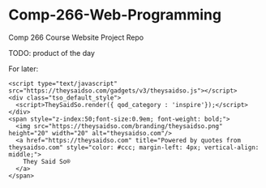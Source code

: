# Comp-266-Web-Programming

Comp 266 Course Website Project Repo


TODO: product of the day


For later:

    <script type="text/javascript" src="https://theysaidso.com/gadgets/v3/theysaidso.js"></script>
    <div class="tso_default_style">
      <script>TheySaidSo.render({ qod_category : 'inspire'});</script>
    </div>
    <span style="z-index:50;font-size:0.9em; font-weight: bold;">
      <img src="https://theysaidso.com/branding/theysaidso.png" height="20" width="20" alt="theysaidso.com"/>
      <a href="https://theysaidso.com" title="Powered by quotes from theysaidso.com" style="color: #ccc; margin-left: 4px; vertical-align: middle;">
        They Said So®
      </a>
    </span>